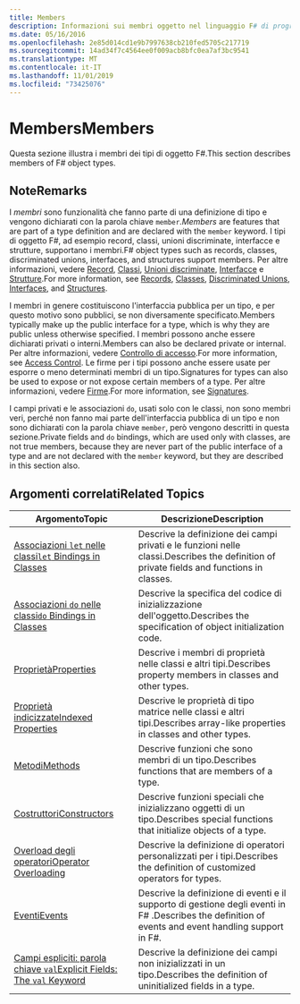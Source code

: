 ```yaml
---
title: Members
description: Informazioni sui membri oggetto nel linguaggio F# di programmazione.
ms.date: 05/16/2016
ms.openlocfilehash: 2e85d014cd1e9b7997638cb210fed5705c217719
ms.sourcegitcommit: 14ad34f7c4564ee0f009acb8bfc0ea7af3bc9541
ms.translationtype: MT
ms.contentlocale: it-IT
ms.lasthandoff: 11/01/2019
ms.locfileid: "73425076"
---
```

# <a name="members"></a><span data-ttu-id="5a3ac-103">Members</span><span class="sxs-lookup"><span data-stu-id="5a3ac-103">Members</span></span>

<span data-ttu-id="5a3ac-104">Questa sezione illustra i membri dei tipi di oggetto F#.</span><span class="sxs-lookup"><span data-stu-id="5a3ac-104">This section describes members of F# object types.</span></span>

## <a name="remarks"></a><span data-ttu-id="5a3ac-105">Note</span><span class="sxs-lookup"><span data-stu-id="5a3ac-105">Remarks</span></span>

<span data-ttu-id="5a3ac-106">I *membri* sono funzionalità che fanno parte di una definizione di tipo e vengono dichiarati con la parola chiave `member`.</span><span class="sxs-lookup"><span data-stu-id="5a3ac-106">*Members* are features that are part of a type definition and are declared with the `member` keyword.</span></span> <span data-ttu-id="5a3ac-107">I tipi di oggetto F#, ad esempio record, classi, unioni discriminate, interfacce e strutture, supportano i membri.</span><span class="sxs-lookup"><span data-stu-id="5a3ac-107">F# object types such as records, classes, discriminated unions, interfaces, and structures support members.</span></span> <span data-ttu-id="5a3ac-108">Per altre informazioni, vedere [Record](../records.md), [Classi](../classes.md), [Unioni discriminate](../discriminated-Unions.md), [Interfacce](../interfaces.md) e [Strutture](../structures.md).</span><span class="sxs-lookup"><span data-stu-id="5a3ac-108">For more information, see [Records](../records.md), [Classes](../classes.md), [Discriminated Unions](../discriminated-Unions.md), [Interfaces](../interfaces.md), and [Structures](../structures.md).</span></span>

<span data-ttu-id="5a3ac-109">I membri in genere costituiscono l'interfaccia pubblica per un tipo, e per questo motivo sono pubblici, se non diversamente specificato.</span><span class="sxs-lookup"><span data-stu-id="5a3ac-109">Members typically make up the public interface for a type, which is why they are public unless otherwise specified.</span></span> <span data-ttu-id="5a3ac-110">I membri possono anche essere dichiarati privati o interni.</span><span class="sxs-lookup"><span data-stu-id="5a3ac-110">Members can also be declared private or internal.</span></span> <span data-ttu-id="5a3ac-111">Per altre informazioni, vedere [Controllo di accesso](../access-Control.md).</span><span class="sxs-lookup"><span data-stu-id="5a3ac-111">For more information, see [Access Control](../access-Control.md).</span></span> <span data-ttu-id="5a3ac-112">Le firme per i tipi possono anche essere usate per esporre o meno determinati membri di un tipo.</span><span class="sxs-lookup"><span data-stu-id="5a3ac-112">Signatures for types can also be used to expose or not expose certain members of a type.</span></span> <span data-ttu-id="5a3ac-113">Per altre informazioni, vedere [Firme](../signature-files.md).</span><span class="sxs-lookup"><span data-stu-id="5a3ac-113">For more information, see [Signatures](../signature-files.md).</span></span>

<span data-ttu-id="5a3ac-114">I campi privati e le associazioni `do`, usati solo con le classi, non sono membri veri, perché non fanno mai parte dell'interfaccia pubblica di un tipo e non sono dichiarati con la parola chiave `member`, però vengono descritti in questa sezione.</span><span class="sxs-lookup"><span data-stu-id="5a3ac-114">Private fields and `do` bindings, which are used only with classes, are not true members, because they are never part of the public interface of a type and are not declared with the `member` keyword, but they are described in this section also.</span></span>

## <a name="related-topics"></a><span data-ttu-id="5a3ac-115">Argomenti correlati</span><span class="sxs-lookup"><span data-stu-id="5a3ac-115">Related Topics</span></span>

|<span data-ttu-id="5a3ac-116">Argomento</span><span class="sxs-lookup"><span data-stu-id="5a3ac-116">Topic</span></span>|<span data-ttu-id="5a3ac-117">Descrizione</span><span class="sxs-lookup"><span data-stu-id="5a3ac-117">Description</span></span>|
|-----|-----------|
|[<span data-ttu-id="5a3ac-118">Associazioni `let` nelle classi</span><span class="sxs-lookup"><span data-stu-id="5a3ac-118">`let` Bindings in Classes</span></span>](let-bindings-in-classes.md)|<span data-ttu-id="5a3ac-119">Descrive la definizione dei campi privati e le funzioni nelle classi.</span><span class="sxs-lookup"><span data-stu-id="5a3ac-119">Describes the definition of private fields and functions in classes.</span></span>|
|[<span data-ttu-id="5a3ac-120">Associazioni `do` nelle classi</span><span class="sxs-lookup"><span data-stu-id="5a3ac-120">`do` Bindings in Classes</span></span>](do-bindings-in-classes.md)|<span data-ttu-id="5a3ac-121">Descrive la specifica del codice di inizializzazione dell'oggetto.</span><span class="sxs-lookup"><span data-stu-id="5a3ac-121">Describes the specification of object initialization code.</span></span>|
|[<span data-ttu-id="5a3ac-122">Proprietà</span><span class="sxs-lookup"><span data-stu-id="5a3ac-122">Properties</span></span>](properties.md)|<span data-ttu-id="5a3ac-123">Descrive i membri di proprietà nelle classi e altri tipi.</span><span class="sxs-lookup"><span data-stu-id="5a3ac-123">Describes property members in classes and other types.</span></span>|
|[<span data-ttu-id="5a3ac-124">Proprietà indicizzate</span><span class="sxs-lookup"><span data-stu-id="5a3ac-124">Indexed Properties</span></span>](indexed-properties.md)|<span data-ttu-id="5a3ac-125">Descrive le proprietà di tipo matrice nelle classi e altri tipi.</span><span class="sxs-lookup"><span data-stu-id="5a3ac-125">Describes array-like properties in classes and other types.</span></span>|
|[<span data-ttu-id="5a3ac-126">Metodi</span><span class="sxs-lookup"><span data-stu-id="5a3ac-126">Methods</span></span>](methods.md)|<span data-ttu-id="5a3ac-127">Descrive funzioni che sono membri di un tipo.</span><span class="sxs-lookup"><span data-stu-id="5a3ac-127">Describes functions that are members of a type.</span></span>|
|[<span data-ttu-id="5a3ac-128">Costruttori</span><span class="sxs-lookup"><span data-stu-id="5a3ac-128">Constructors</span></span>](constructors.md)|<span data-ttu-id="5a3ac-129">Descrive funzioni speciali che inizializzano oggetti di un tipo.</span><span class="sxs-lookup"><span data-stu-id="5a3ac-129">Describes special functions that initialize objects of a type.</span></span>|
|[<span data-ttu-id="5a3ac-130">Overload degli operatori</span><span class="sxs-lookup"><span data-stu-id="5a3ac-130">Operator Overloading</span></span>](../operator-overloading.md)|<span data-ttu-id="5a3ac-131">Descrive la definizione di operatori personalizzati per i tipi.</span><span class="sxs-lookup"><span data-stu-id="5a3ac-131">Describes the definition of customized operators for types.</span></span>|
|[<span data-ttu-id="5a3ac-132">Eventi</span><span class="sxs-lookup"><span data-stu-id="5a3ac-132">Events</span></span>](events.md)|<span data-ttu-id="5a3ac-133">Descrive la definizione di eventi e il supporto di gestione degli eventi in F# .</span><span class="sxs-lookup"><span data-stu-id="5a3ac-133">Describes the definition of events and event handling support in F#.</span></span>|
|[<span data-ttu-id="5a3ac-134">Campi espliciti: parola chiave `val`</span><span class="sxs-lookup"><span data-stu-id="5a3ac-134">Explicit Fields: The `val` Keyword</span></span>](explicit-fields-the-val-keyword.md)|<span data-ttu-id="5a3ac-135">Descrive la definizione dei campi non inizializzati in un tipo.</span><span class="sxs-lookup"><span data-stu-id="5a3ac-135">Describes the definition of uninitialized fields in a type.</span></span>|
